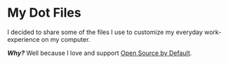 # My Dot Files

I decided to share some of the files I use to customize my everyday work-experience on my computer.

_**Why?**_ Well because I love and support [Open Source by Default](http://code.dblock.org/2015/02/09/becoming-open-source-by-default.html).
